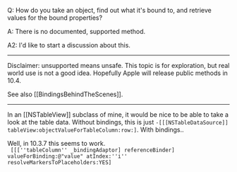 Q: How do you take an object, find out what it's bound to, and retrieve values for the bound properties?

A: There is no documented, supported method.

A2:  I'd like to start a discussion about this.

----

Disclaimer:  unsupported means unsafe.  This topic is for exploration, but real world use is not a good idea.  Hopefully Apple will release public methods in 10.4.

See also [[BindingsBehindTheScenes]]. 

----

In an [[NSTableView]] subclass of mine, it would be nice to be able to take a look at the table data.  Without bindings, this is just <code>-[[[NSTableDataSource]] tableView:objectValueForTableColumn:row:]</code>.  With bindings..

Well, in 10.3.7 this seems to work.  
<code>
[[[''tableColumn'' _bindingAdaptor] referenceBinder] 
    valueForBinding:@"value" atIndex:''i'' resolveMarkersToPlaceholders:YES]
</code>